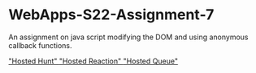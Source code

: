# WebApps-S22-Assignment-7
An assignment on java script modifying the DOM and using anonymous callback functions.


<a href="https://44-563-web-apps-s22.github.io/webapps-s22-assignment-7-manikantaarumilli/hunt.html">
"Hosted Hunt" </a>



<a href="https://44-563-web-apps-s22.github.io/webapps-s22-assignment-7-manikantaarumilli/reaction.html">
"Hosted Reaction" </a>




<a href="https://44-563-web-apps-s22.github.io/webapps-s22-assignment-7-manikantaarumilli/queue.html">
"Hosted Queue"</a>
